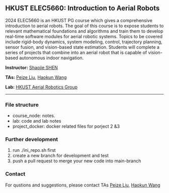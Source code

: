 ## HKUST ELEC5660: Introduction to Aerial Robots

2024 ELEC5660 is an HKUST PG course which gives a comprehensive introduction to aerial robots. The goal of this course is to expose students to relevant mathematical foundations and algorithms and train them to develop real-time software modules for aerial robotic systems. Topics to be covered include rigid-body dynamics, system modeling, control, trajectory planning, sensor fusion, and vision-based state estimation. Students will complete a series of projects that combine into an aerial robot that is capable of vision-based autonomous indoor navigation.

**Instructor:** [Shaojie SHEN](http://www.ece.ust.hk/ece.php/profile/facultydetail/eeshaojie)

**TAs:** [Peize Liu](), [Haokun Wang](hwangeh@connect.ust.hk)

**Lab:** [HKUST Aerial Robotics Group](http://uav.ust.hk)

---

### File structure

* course_node: notes.
* lab: code and lab notes
* project_docker: docker related files for porject 2 &3

### Further development

1. run ./ini_repo.sh first
2. create a new branch for development and test
3. push a pull request to merge your new code into main-branch

### Contact

For qustions and suggestions, please contact TAs [Peize Liu](), [Haokun Wang](hwangeh@connect.ust.hk)
